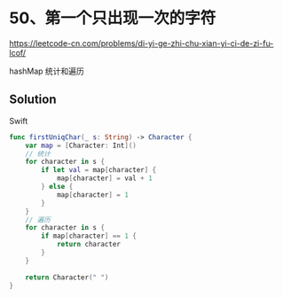 # 50、第一个只出现一次的字符

<https://leetcode-cn.com/problems/di-yi-ge-zhi-chu-xian-yi-ci-de-zi-fu-lcof/>

hashMap 统计和遍历

## Solution

Swift

```swift
func firstUniqChar(_ s: String) -> Character {
    var map = [Character: Int]()
    // 统计
    for character in s {
        if let val = map[character] {
            map[character] = val + 1
        } else {
            map[character] = 1
        }
    }
    // 遍历
    for character in s {
        if map[character] == 1 {
            return character
        }
    }
    
    return Character(" ")
}
```